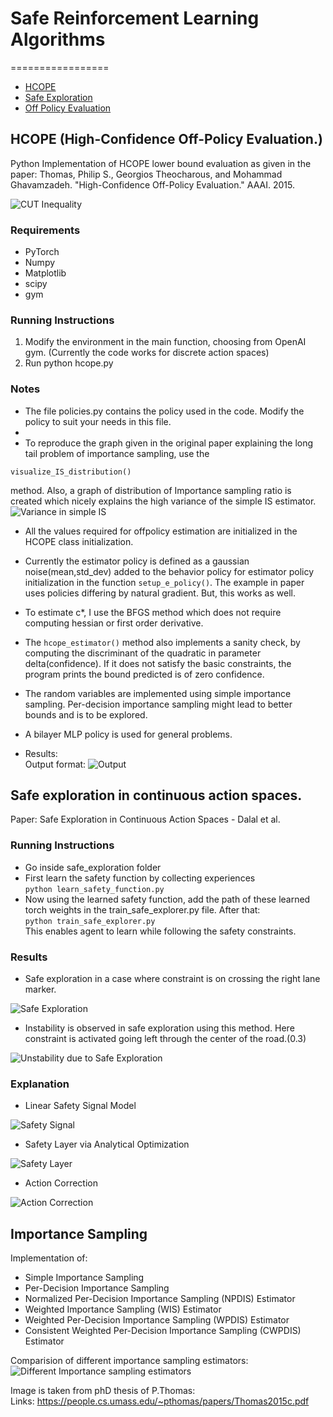 # Safe Reinforcement Learning Algorithms   
=================

<!--ts-->
   * [HCOPE](#hcope)
   * [Safe Exploration](#safe_exploration)
   * [Off Policy Evaluation](#importance_sampling)
<!--te-->




<a name="hcope"></a>
## HCOPE (High-Confidence Off-Policy Evaluation.)


Python Implementation of HCOPE lower bound evaluation as given in the paper:
Thomas, Philip S., Georgios Theocharous, and Mohammad Ghavamzadeh. "High-Confidence Off-Policy Evaluation." AAAI. 2015.


![CUT Inequality](https://github.com/hari-sikchi/safeRL/blob/master/results/Theorem.png)


### Requirements
* PyTorch
* Numpy
* Matplotlib
* scipy
* gym

### Running Instructions

1. Modify the environment in the main function, choosing from  OpenAI gym. (Currently the code works for discrete action spaces)    
2. Run python hcope.py   

### Notes
* The file policies.py contains the policy used in the code. Modify the policy to suit your needs in this file.   
* 
* To reproduce the graph given in the original paper explaining the long tail problem of importance sampling, use the 
```
visualize_IS_distribution()
```
method. Also, a graph of distribution of Importance sampling ratio is created which nicely explains the high variance of the simple IS estimator.
![Variance in simple IS](https://github.com/hari-sikchi/safeRL/blob/master/results/IS_variance.png)   

* All the values required for offpolicy estimation are initialized in the HCOPE class initialization.  
* Currently the estimator policy is defined as a gaussian noise(mean,std_dev) added to the behavior policy for estimator policy initialization in the function `setup_e_policy()`. The example in paper uses policies differing by natural gradient. But, this works as well.   
  
* To estimate c*, I use the BFGS method which does not require computing hessian or first order derivative.   
* The ```hcope_estimator()``` method also implements a sanity check, by computing the discriminant of the quadratic in parameter delta(confidence). If it does not satisfy the basic constraints, the program prints the bound predicted is of zero confidence.   
* The random variables are implemented using simple importance sampling. Per-decision importance sampling might lead to better bounds and is to be explored.   
* A bilayer MLP policy is used for general problems.   
* Results:   
Output format: 
![Output](https://github.com/hari-sikchi/safeRL/blob/master/results/Result.png)   

<a name="safe_exploration"></a>
## Safe exploration in continuous action spaces.

Paper: Safe Exploration in Continuous Action Spaces - Dalal et al.

### Running Instructions
* Go inside safe_exploration folder   
* First learn the safety function by collecting experiences   
       `python learn_safety_function.py`   
* Now using the learned safety function, add the path of these learned torch weights in the train_safe_explorer.py file. After that:   
       `python train_safe_explorer.py`   
This enables agent to learn while following the safety constraints.
       
       

### Results


* Safe exploration in a case where constraint is on crossing the right lane marker.  

![Safe Exploration](https://github.com/hari-sikchi/safeRL/blob/master/results/safe_actions.gif)

* Instability is observed in safe exploration using this method. Here constraint is activated going left through the center of the road.(0.3)   

![Unstability due to Safe Exploration](https://github.com/hari-sikchi/safeRL/blob/master/results/safe_actions_instability.gif)   


### Explanation

* Linear Safety Signal Model    
    
![Safety Signal](https://github.com/hari-sikchi/safeRL/blob/master/results/safety_signal.png)   



* Safety Layer via Analytical Optimization 
   
![Safety Layer](https://github.com/hari-sikchi/safeRL/blob/master/results/safety_layer.png)   

* Action Correction   
   
![Action Correction](https://github.com/hari-sikchi/safeRL/blob/master/results/safety_optimization.png)   




<a name="importance_sampling"></a>
## Importance Sampling

Implementation of:    
* Simple Importance Sampling   
* Per-Decision Importance Sampling    
* Normalized Per-Decision Importance Sampling (NPDIS) Estimator    
* Weighted Importance Sampling (WIS) Estimator   
* Weighted Per-Decision Importance Sampling (WPDIS) Estimator    
* Consistent Weighted Per-Decision Importance Sampling (CWPDIS) Estimator   
    
Comparision of different importance sampling estimators:   
![Different Importance sampling estimators](https://github.com/hari-sikchi/HCOPE/blob/master/importance_sampling/importance_sampling.png)   

 Image is taken from phD thesis of P.Thomas:    
 Links: https://people.cs.umass.edu/~pthomas/papers/Thomas2015c.pdf   

